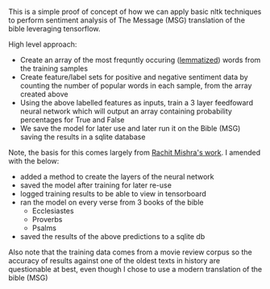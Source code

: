 This is a simple proof of concept of how we can apply basic nltk techniques to perform sentiment analysis of The Message (MSG) translation of the bible leveraging tensorflow.

High level approach:

* Create an array of the most frequntly occuring ([lemmatized](https://nlp.stanford.edu/IR-book/html/htmledition/stemming-and-lemmatization-1.html)) words from the training samples
* Create feature/label sets for positive and negative sentiment data by counting the number of popular words in each sample, from the array created above
* Using the above labelled features as inputs, train a 3 layer feedfoward neural network which will output an array containing probability percentages for True and False
* We save the model for later use and later run it on the Bible (MSG) saving the results in a sqlite database

Note, the basis for this comes largely from [Rachit Mishra's work](https://becominghuman.ai/deep-learning-using-tensorflow-and-nltk-analyzing-corpuss-sentiments-part-1-bec9d6c1051). I amended with the below:

* added a method to create the layers of the neural network
* saved the model after training for later re-use
* logged training results to be able to view in tensorboard
* ran the model on every verse from 3 books of the bible
    * Ecclesiastes
    * Proverbs
    * Psalms
* saved the results of the above predictions to a sqlite db

Also note that the training data comes from a movie review corpus so the accuracy of results against one of the oldest texts in history are questionable at best, even though I chose to use a modern translation of the bible (MSG)
